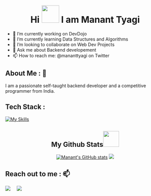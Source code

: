 

# <div align="center"> Hi <img src = "https://user-images.githubusercontent.com/78593368/119226953-4de77600-bb29-11eb-8d16-9479fa967348.gif" width="55px" height="55px"> I am Manant Tyagi</div>

- 🔭 I’m currently working on DevDojo
- 🌱 I’m currently learning Data Structures and Algorithms
- 👯 I’m looking to collaborate on Web Dev Projects
- 💬 Ask me about Backend developement
- 📫 How to reach me: @mananttyagi on Twitter

## **About Me :** 👦
I am a passionate self-taught backend developer and a competitive programmer from India. 
## **Tech Stack :**
<!-- -->
  [![My Skills](https://skills.thijs.gg/icons?i=expressjs,nodejs,mongodb,react,git,redis,mysql,postman,typescript,javascript,cpp,python&theme=dark)](https://skills.thijs.gg)


<h2 align="center">
  My Github Stats<img src="https://media.giphy.com/media/VgCDAzcKvsR6OM0uWg/giphy.gif" width="50">
</h2>
<div align = "center">
  
[![Manant's GitHub stats](https://github-readme-stats.vercel.app/api?username=Manant243&theme=radical)](https://github.com/anuraghazra/github-readme-stats)
  <img src = "https://github-readme-streak-stats.herokuapp.com/?user=Manant243&line_height=40&theme=dark">
</div>

## **Reach out to me :** 📫
  <p>
    <a target="_blank"href="https://www.linkedin.com/in/manant-tyagi-b6b0551b3/"><img src="https://img.shields.io/badge/linkedin-%230077B5.svg?&style=for-the-badge&logo=linkedin&logoColor=white" /></a>&nbsp;&nbsp;&nbsp;&nbsp;
    <a href="mailto:mananttyagi26@gmail.com"><img src="https://img.shields.io/badge/gmail-%23D14836.svg?&style=for-the-badge&logo=gmail&logoColor=white" /></a>&nbsp;&nbsp;&nbsp;&nbsp;
</p>

